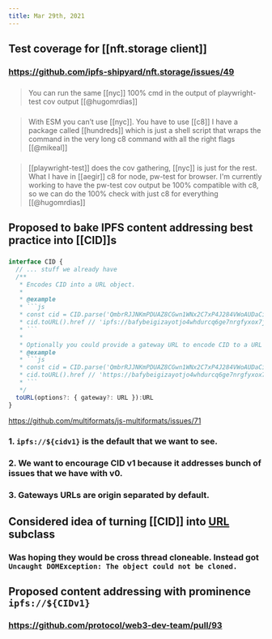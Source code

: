 ```yaml
---
title: Mar 29th, 2021
---
```


## Test coverage for [[nft.storage client]]
### https://github.com/ipfs-shipyard/nft.storage/issues/49
### 
> You can run the same [[nyc]] 100% cmd in the output of playwright-test cov output
[[@hugomrdias]]
###
> With ESM you can’t use [[nyc]]. You have to use [[c8]] I have a package called [[hundreds]] which is just a shell script that wraps the command in the very long c8 command with all the right flags
[[@mikeal]]
###
> [[playwright-test]] does the cov gathering, [[nyc]] is just for the rest. What I have in [[aegir]] c8 for node, pw-test for browser. I'm currently working to have the pw-test cov output be 100% compatible with c8, so we can do the 100% check with just c8 for everything
[[@hugomrdias]]
## Proposed to bake IPFS content addressing best practice into [[CID]]s
###
```ts
interface CID {
  // ... stuff we already have
  /**
   * Encodes CID into a URL object.
   *
   * @example
   * ```js
   * const cid = CID.parse('QmbrRJJNKmPDUAZ8CGwn1WNx2C7xP4J284VWoAUDaCiLaD')
   * cid.toURL().href // 'ipfs://bafybeigizayotjo4whdurcq6ge7nrgfyxox7ji7oviesmnvgrnxn3nakni/'
   * ```
   * 
   * Optionally you could provide a gateway URL to encode CID to a URL in that gateway.
   * @example
   * ```js
   * const cid = CID.parse('QmbrRJJNKmPDUAZ8CGwn1WNx2C7xP4J284VWoAUDaCiLaD')
   * cid.toURL().href // 'https://bafybeigizayotjo4whdurcq6ge7nrgfyxox7ji7oviesmnvgrnxn3nakni.ipfs.dweb.link/'
   * ```
   */
  toURL(options?: { gateway?: URL }):URL
}
```
https://github.com/multiformats/js-multiformats/issues/71
### 1. `ipfs://${cidv1}` is the default that we want to see.
### 2. We want to encourage CID v1 because it addresses bunch of issues that we have with v0.
### 3. Gateways URLs are origin separated by default.
## Considered idea of turning [[CID]] into [URL](https://developer.mozilla.org/en-US/docs/Web/API/URL) subclass
### Was hoping they would be cross thread cloneable. Instead got `Uncaught DOMException: The object could not be cloned.`
## Proposed content addressing with prominence `ipfs://${CIDv1}`
### https://github.com/protocol/web3-dev-team/pull/93
##
